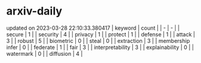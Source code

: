 # arxiv-daily
updated on 2023-03-28 22:10:33.380417
| keyword | count |
| - | - |
| secure | 1 |
| security | 4 |
| privacy | 1 |
| protect | 1 |
| defense | 1 |
| attack | 3 |
| robust | 5 |
| biometric | 0 |
| steal | 0 |
| extraction | 3 |
| membership infer | 0 |
| federate | 1 |
| fair | 3 |
| interpretability | 3 |
| explainability | 0 |
| watermark | 0 |
| diffusion | 4 |
